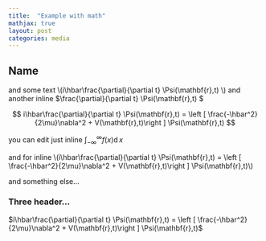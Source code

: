 ```yaml
---
title:  "Example with math"
mathjax: true
layout: post
categories: media
---
```


## Name

and some text \\(i\hbar\frac{\partial}{\partial t} \Psi(\mathbf{r},t) \\) and another inline $\frac{\partial}{\partial t} \Psi(\mathbf{r},t) $

$$ i\hbar\frac{\partial}{\partial t} \Psi(\mathbf{r},t) = \left [ \frac{-\hbar^2}{2\mu}\nabla^2 + V(\mathbf{r},t)\right ] \Psi(\mathbf{r},t) $$

you can edit just inline $\int_{-\infty}^{\infty} f(x) \operatorname{d}x$

and for inline \\(i\hbar\frac{\partial}{\partial t} \Psi(\mathbf{r},t) = \left [ \frac{-\hbar^2}{2\mu}\nabla^2 + V(\mathbf{r},t)\right ] \Psi(\mathbf{r},t)\\)

and something else...

### Three header...

$i\hbar\frac{\partial}{\partial t} \Psi(\mathbf{r},t) = \left [ \frac{-\hbar^2}{2\mu}\nabla^2 + V(\mathbf{r},t)\right ] \Psi(\mathbf{r},t)$



